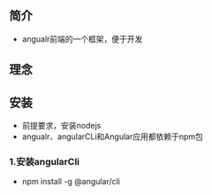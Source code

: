 ## 简介
- angualr前端的一个框架，便于开发
## 理念

## 安装
- 前提要求，安装nodejs
- angualr、angularCLi和Angular应用都依赖于npm包
### 1.安装angularCli
- npm install -g @angular/cli